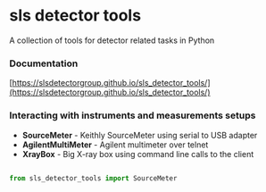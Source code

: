 # sls detector tools
A collection of tools for detector related tasks in Python

### Documentation

[https://slsdetectorgroup.github.io/sls_detector_tools/](https://slsdetectorgroup.github.io/sls_detector_tools/)


### Interacting with instruments and measurements setups

 * **SourceMeter** - Keithly SourceMeter using serial to USB adapter
 * **AgilentMultiMeter** - Agilent multimeter over telnet
 * **XrayBox** - Big X-ray box using command line calls to the client

```python

from sls_detector_tools import SourceMeter

```
